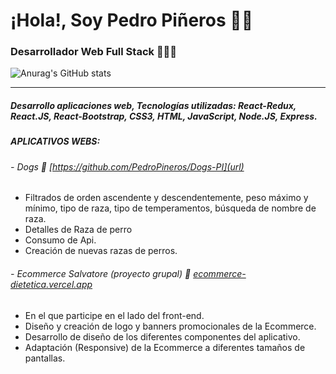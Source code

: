 # ¡Hola!, Soy Pedro Piñeros 👋🏽
###  Desarrollador Web Full Stack 👨🏽‍💻
![Anurag's GitHub stats](https://github-readme-stats.vercel.app/api?PedroPineros=anuraghazra&show_icons=true&theme=radical)

------------
##### Desarrollo aplicaciones web, Tecnologías utilizadas: React-Redux, React.JS, React-Bootstrap, CSS3, HTML, JavaScript, Node.JS, Express.
##### **APLICATIVOS WEBS:**
###### - Dogs 🐶 [https://github.com/PedroPineros/Dogs-PI](url)
- Filtrados de orden ascendente y descendentemente, peso máximo y mínimo, tipo de raza, tipo de temperamentos, búsqueda de nombre de raza.
- Detalles de Raza de perro
- Consumo de Api.
- Creación de nuevas razas de perros.

###### - Ecommerce Salvatore (proyecto grupal) 🛒 [ecommerce-dietetica.vercel.app](url)
- En el que participe en el lado del front-end.
- Diseño y creación de logo y banners promocionales de la Ecommerce.
- Desarrollo de diseño de los diferentes componentes del aplicativo. 
- Adaptación (Responsive) de la Ecommerce a diferentes tamaños de pantallas.
